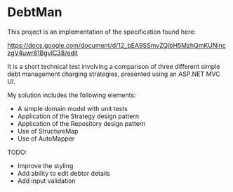 # DebtMan

This project is an implementation of the specification found here:

https://docs.google.com/document/d/12_bEA9SSmvZQjbH5MzhQmKUNinczgV4uwr81BgvIC38/edit

It is a short technical test involving a comparison of three different simple debt management charging strategies,
presented using an ASP.NET MVC UI.

My solution includes the following elements:

- A simple domain model with unit tests
- Application of the Strategy design pattern
- Application of the Repository design pattern
- Use of StructureMap
- Use of AutoMapper

TODO:

- Improve the styling
- Add ability to edit debtor details
- Add input validation
